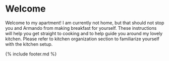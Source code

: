 # Welcome

Welcome to my apartment! I am currently not home, but that should not
stop you and Armando from making breakfast for yourself. These
instructions will help you get straight to cooking and to help guide you
around my lovely kitchen. Please refer to kitchen organization section
to familiarize yourself with the kitchen setup.

{% include footer.md %}

